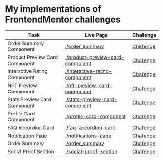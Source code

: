 # My implementations of FrontendMentor challenges

| Task | Live Page | Challenge |
|---|---|---|
| Order Summary Component        | [./order_summary](./order_summary) | [Challenge](https://www.frontendmentor.io/challenges/order-summary-component-QlPmajDUj) |
| Product Preview Card Component | [./product-preview-card-component](./product-preview-card-component) | [Challenge](https://www.frontendmentor.io/solutions/product-preview-card-component-UytDN6E0Lg) |
| Interactive Rating Component   | [./interactive-rating-component](./interactive-rating-component) | [Challenge](https://www.frontendmentor.io/challenges/interactive-rating-component-koxpeBUmI) |
| NFT Preview Component          | [./nft-preview-card-component](./nft-preview-card-component) | [Challenge](https://www.frontendmentor.io/challenges/nft-preview-card-component-SbdUL_w0U) |
| Stats Preview Card Component   | [./stats-preview-card-component](./stats-preview-card-component) | [Challenge](https://www.frontendmentor.io/challenges/stats-preview-card-component-8JqbgoU62) |
| Profile Card Component         | [./profile-card-component](./profile-card-component) | [Challenge](https://www.frontendmentor.io/challenges/profile-card-component-cfArpWshJ) |
| FAQ Accordion Card | [./faq-accordion-card](./faq-accordion-card) | [Challenge](https://www.frontendmentor.io/challenges/faq-accordion-card-XlyjD0Oam) |
| Notification Page | [./notifications-page](./notifications-page) | [Challenge](https://www.frontendmentor.io/challenges/notifications-page-DqK5QAmKbC) |
| Order Summary | [./order_summary](./order_summary) | [Challenge](https://www.frontendmentor.io/challenges/order-summary-component-QlPmajDUj) |
| Social Proof Section | [./social-proof-section](./social-proof-section) | [Challenge](https://www.frontendmentor.io/challenges/social-proof-section-6e0qTv_bA) |
